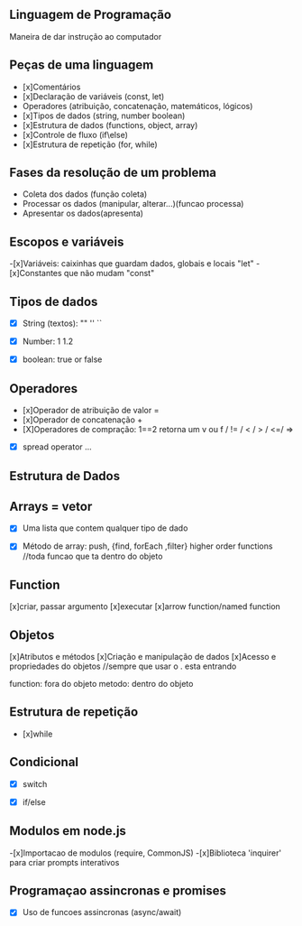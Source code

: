 ## Linguagem de Programação 

Maneira de dar instrução ao computador

## Peças de uma linguagem 

- [x]Comentários
- [x]Declaração de variáveis (const, let)
- Operadores (atribuição, concatenação, matemáticos, lógicos)
- [x]Tipos de dados (string, number boolean)
- [x]Estrutura de dados (functions, object, array)
- [x]Controle de fluxo (if\else)
- [x]Estrutura de repetição (for, while)

## Fases da resolução de um problema

- Coleta dos dados (função coleta)
- Processar os dados (manipular, alterar...)(funcao processa)
- Apresentar os dados(apresenta)

## Escopos e variáveis

-[x]Variáveis: caixinhas que guardam dados, globais e locais "let"
-[x]Constantes que não mudam "const"

## Tipos de dados
-[x] String (textos): "" '' ``
-[x] Number: 1 1.2
-[x] boolean: true or false


## Operadores

- [x]Operador de atribuição de valor =
- [x]Operador de concatenação +
- [X]Operadores de compração: 1==2 retorna um v ou f / != / < / > / <=/ =>
- [x] spread operator ...


## Estrutura de Dados

## Arrays = vetor
-[x] Uma lista que contem qualquer tipo de dado
-[x] Método de array:  push, {find, forEach ,filter} higher order functions 
//toda funcao que ta dentro do objeto


## Function

[x]criar, passar argumento
[x]executar
[x]arrow function/named function

## Objetos

[x]Atributos e métodos
[x]Criação e manipulação de dados
[x]Acesso e propriedades do objetos //sempre que usar o . esta entrando 


function: fora do objeto
metodo: dentro do objeto

## Estrutura de repetição 

- [x]while

## Condicional

-[x] switch
-[x] if/else


## Modulos em node.js

-[x]Importacao de modulos (require, CommonJS)
-[x]Biblioteca 'inquirer' para criar prompts interativos

## Programaçao assincronas e promises

-[x] Uso de funcoes assincronas (async/await)

